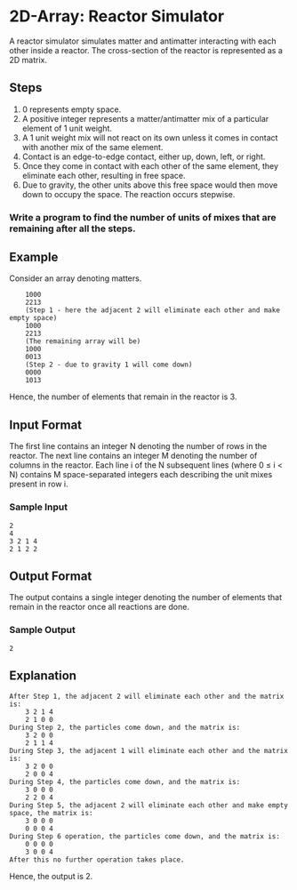 # 2D-Array: Reactor Simulator

A reactor simulator simulates matter and antimatter interacting with each other inside a reactor.
The cross-section of the reactor is represented as a 2D matrix.

## Steps
1. 0 represents empty space.
2. A positive integer represents a matter/antimatter mix of a particular element of 1 unit weight.
3. A 1 unit weight mix will not react on its own unless it comes in contact with another mix of the same element.
4. Contact is an edge-to-edge contact, either up, down, left, or right.
5. Once they come in contact with each other of the same element, they eliminate each other, resulting in free space.
6. Due to gravity, the other units above this free space would then move down to occupy the space.
The reaction occurs stepwise.

### Write a program to find the number of units of mixes that are remaining after all the steps.

## Example
Consider an array denoting matters.
``` 
    1000
    2213
    (Step 1 - here the adjacent 2 will eliminate each other and make empty space)
    1000
    2213
    (The remaining array will be)
    1000
    0013
    (Step 2 - due to gravity 1 will come down)
    0000
    1013
``` 

Hence, the number of elements that remain in the reactor is 3.

## Input Format
The first line contains an integer N denoting the number of rows in the reactor.
The next line contains an integer M denoting the number of columns in the reactor.
Each line i of the N subsequent lines (where 0 ≤ i < N) contains M space-separated integers each describing the unit mixes present in row i.
 
### Sample Input
```
2
4
3 2 1 4
2 1 2 2
```

## Output Format
The output contains a single integer denoting the number of elements that remain in the reactor once all reactions are done.

### Sample Output
```
2
```
## Explanation
``` 
After Step 1, the adjacent 2 will eliminate each other and the matrix is:
    3 2 1 4
    2 1 0 0
During Step 2, the particles come down, and the matrix is:
    3 2 0 0
    2 1 1 4
During Step 3, the adjacent 1 will eliminate each other and the matrix is:
    3 2 0 0
    2 0 0 4
During Step 4, the particles come down, and the matrix is:
    3 0 0 0
    2 2 0 4
During Step 5, the adjacent 2 will eliminate each other and make empty space, the matrix is:
    3 0 0 0
    0 0 0 4
During Step 6 operation, the particles come down, and the matrix is:
    0 0 0 0
    3 0 0 4 
After this no further operation takes place.
``` 
Hence, the output is 2.
